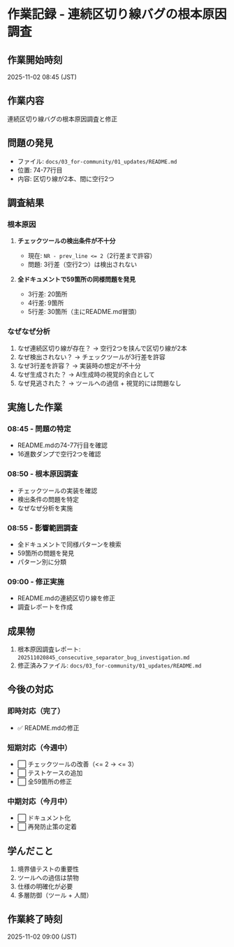 # 作業記録 - 連続区切り線バグの根本原因調査

## 作業開始時刻
2025-11-02 08:45 (JST)

## 作業内容
連続区切り線バグの根本原因調査と修正

## 問題の発見
- ファイル: `docs/03_for-community/01_updates/README.md`
- 位置: 74-77行目
- 内容: 区切り線が2本、間に空行2つ

## 調査結果

### 根本原因
1. **チェックツールの検出条件が不十分**
   - 現在: `NR - prev_line <= 2`（2行差まで許容）
   - 問題: 3行差（空行2つ）は検出されない

2. **全ドキュメントで59箇所の同様問題を発見**
   - 3行差: 20箇所
   - 4行差: 9箇所
   - 5行差: 30箇所（主にREADME.md冒頭）

### なぜなぜ分析
1. なぜ連続区切り線が存在？ → 空行2つを挟んで区切り線が2本
2. なぜ検出されない？ → チェックツールが3行差を許容
3. なぜ3行差を許容？ → 実装時の想定が不十分
4. なぜ生成された？ → AI生成時の視覚的余白として
5. なぜ見逃された？ → ツールへの過信 + 視覚的には問題なし

## 実施した作業

### 08:45 - 問題の特定
- README.mdの74-77行目を確認
- 16進数ダンプで空行2つを確認

### 08:50 - 根本原因調査
- チェックツールの実装を確認
- 検出条件の問題を特定
- なぜなぜ分析を実施

### 08:55 - 影響範囲調査
- 全ドキュメントで同様パターンを検索
- 59箇所の問題を発見
- パターン別に分類

### 09:00 - 修正実施
- README.mdの連続区切り線を修正
- 調査レポートを作成

## 成果物
1. 根本原因調査レポート: `202511020845_consecutive_separator_bug_investigation.md`
2. 修正済みファイル: `docs/03_for-community/01_updates/README.md`

## 今後の対応

### 即時対応（完了）
- ✅ README.mdの修正

### 短期対応（今週中）
- ⬜ チェックツールの改善（<= 2 → <= 3）
- ⬜ テストケースの追加
- ⬜ 全59箇所の修正

### 中期対応（今月中）
- ⬜ ドキュメント化
- ⬜ 再発防止策の定着

## 学んだこと
1. 境界値テストの重要性
2. ツールへの過信は禁物
3. 仕様の明確化が必要
4. 多層防御（ツール + 人間）

## 作業終了時刻
2025-11-02 09:00 (JST)
